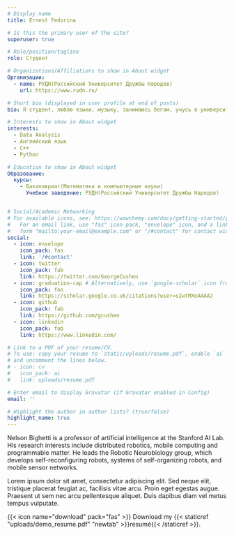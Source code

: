 ```yaml
---
# Display name
title: Ernest Fedorina

# Is this the primary user of the site?
superuser: true

# Role/position/tagline
role: Студент

# Organizations/Affiliations to show in About widget
Организации:
  - name: РУДН(Российский Университет Дружбы Народов)
    url: https://www.rudn.ru/

# Short bio (displayed in user profile at end of posts)
bio: Я студент, люблю языки, музыку, занимаюсь бегом, учусь в университете на технической специальности.

# Interests to show in About widget
interests:
  - Data Analysis
  - Английский язык
  - С++
  - Python

# Education to show in About widget
Образование:
  курсы:
    - Бакалавриат(Математика и компьютерные науки)
      Учебное заведение: РУДН(Российский Университет Дружбы Народов)


# Social/Academic Networking
# For available icons, see: https://wowchemy.com/docs/getting-started/page-builder/#icons
#   For an email link, use "fas" icon pack, "envelope" icon, and a link in the
#   form "mailto:your-email@example.com" or "/#contact" for contact widget.
social:
  - icon: envelope
    icon_pack: fas
    link: '/#contact'
  - icon: twitter
    icon_pack: fab
    link: https://twitter.com/GeorgeCushen
  - icon: graduation-cap # Alternatively, use `google-scholar` icon from `ai` icon pack
    icon_pack: fas
    link: https://scholar.google.co.uk/citations?user=sIwtMXoAAAAJ
  - icon: github
    icon_pack: fab
    link: https://github.com/gcushen
  - icon: linkedin
    icon_pack: fab
    link: https://www.linkedin.com/

# Link to a PDF of your resume/CV.
# To use: copy your resume to `static/uploads/resume.pdf`, enable `ai` icons in `params.toml`,
# and uncomment the lines below.
# - icon: cv
#   icon_pack: ai
#   link: uploads/resume.pdf

# Enter email to display Gravatar (if Gravatar enabled in Config)
email: ''

# Highlight the author in author lists? (true/false)
highlight_name: true
---
```


Nelson Bighetti is a professor of artificial intelligence at the Stanford AI Lab. His research interests include distributed robotics, mobile computing and programmable matter. He leads the Robotic Neurobiology group, which develops self-reconfiguring robots, systems of self-organizing robots, and mobile sensor networks.

Lorem ipsum dolor sit amet, consectetur adipiscing elit. Sed neque elit, tristique placerat feugiat ac, facilisis vitae arcu. Proin eget egestas augue. Praesent ut sem nec arcu pellentesque aliquet. Duis dapibus diam vel metus tempus vulputate.

{{< icon name="download" pack="fas" >}} Download my {{< staticref "uploads/demo_resume.pdf" "newtab" >}}resumé{{< /staticref >}}.
